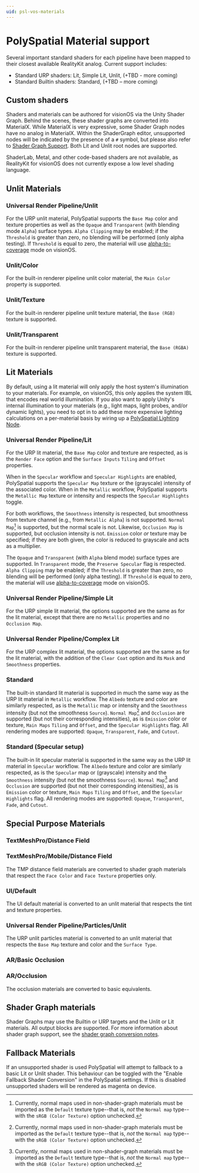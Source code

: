 ```yaml
---
uid: psl-vos-materials
---
```

# PolySpatial Material support

Several important standard shaders for each pipeline have been mapped to their closest available RealityKit analog. Current support includes:
* Standard URP shaders: Lit, Simple Lit, Unlit, (+TBD - more coming)
* Standard Builtin shaders: Standard, (+TBD – more coming)

## Custom shaders
Shaders and materials can be authored for visionOS via the Unity Shader Graph. Behind the scenes, these shader graphs are converted into MaterialX. While MaterialX is very expressive, some Shader Graph nodes have no analog in MaterialX. Within the ShaderGraph editor, unsupported nodes will be indicated by the presence of a `#` symbol, but please also refer to [Shader Graph Support](ShaderGraph.md). Both Lit and Unlit root nodes are supported.

ShaderLab, Metal, and other code-based shaders are not available, as RealityKit for visionOS does not currently expose a low level shading language.

## Unlit Materials

### Universal Render Pipeline/Unlit
For the URP unlit material, PolySpatial supports the `Base Map` color and texture properties as well as the `Opaque` and `Transparent` (with blending mode `Alpha`) surface types. `Alpha Clipping` may be enabled; if the `Threshold` is greater than zero, no blending will be performed (only alpha testing). If `Threshold` is equal to zero, the material will use [alpha-to-coverage](https://docs.unity3d.com/Manual/SL-AlphaToMask.html) mode on visionOS.

### Unlit/Color
For the built-in renderer pipeline unlit color material, the `Main Color` property is supported.

### Unlit/Texture
For the built-in renderer pipeline unlit texture material, the `Base (RGB)` texture is supported.

### Unlit/Transparent
For the built-in renderer pipeline unlit transparent material, the `Base (RGBA)` texture is supported.

## Lit Materials
By default, using a lit material will only apply the host system's illumination to your materials. For example, on visionOS, this only applies the system IBL that encodes real world illumination. If you also want to apply Unity's internal illumination to your materials (e.g., light maps, light probes, and/or dynamic lights), you need to opt in to add these more expensive lighting calculations on a per-material basis by wiring up a [PolySpatial Lighting Node](PolySpatialLighting.md).

### Universal Render Pipeline/Lit
For the URP lit material, the `Base Map` color and texture are respected, as is the `Render Face` option and the `Surface Inputs` `Tiling` and `Offset` properties.

When in the `Specular` workflow and `Specular Highlights` are enabled, PolySpatial supports the `Specular Map` texture or the (grayscale) intensity of the associated color. When in the `Metallic` workflow, PolySpatial supports the `Metallic Map` texture or intensity and respects the `Specular Highlights` toggle.

For both workflows, the `Smoothness` intensity is respected, but smoothness from texture channel (e.g., from `Metallic Alpha`) is not supported. `Normal Map`[^1] is supported, but the normal scale is not. Likewise, `Occlusion Map` is supported, but occlusion intensity is not. `Emission` color *or* texture may be specified; if they are both given, the color is reduced to grayscale and acts as a multiplier.

The `Opaque` and `Transparent` (with `Alpha` blend mode) surface types are supported. In `Transparent` mode, the `Preserve Specular` flag is respected. `Alpha Clipping` may be enabled; if the `Threshold` is greater than zero, no blending will be performed (only alpha testing). If `Threshold` is equal to zero, the material will use [alpha-to-coverage](https://docs.unity3d.com/Manual/SL-AlphaToMask.html) mode on visionOS. 

### Universal Render Pipeline/Simple Lit
For the URP simple lit material, the options supported are the same as for the lit material, except that there are no `Metallic` properties and no `Occlusion Map`. 

### Universal Render Pipeline/Complex Lit
For the URP complex lit material, the options supported are the same as for the lit material, with the addition of the `Clear Coat` option and its `Mask` and `Smoothness` properties.

### Standard
The built-in standard lit material is supported in much the same way as the URP lit material in `Metallic` workflow. The `Albedo` texture and color are similarly respected, as is the `Metallic` map or intensity and the `Smoothness` intensity (but not the smoothness `Source`). `Normal Map`[^1] and `Occlusion` are supported (but not their corresponding intensities), as is `Emission` color or texture, `Main Maps` `Tiling` and `Offset`, and the `Specular Highlights` flag. All rendering modes are supported: `Opaque`, `Transparent`, `Fade`, and `Cutout`.

### Standard (Specular setup)
The built-in lit specular material is supported in the same way as the URP lit material in `Specular` workflow. The `Albedo` texture and color are similarly respected, as is the `Specular` map or (grayscale) intensity and the `Smoothness` intensity (but not the smoothness `Source`). `Normal Map`[^1] and `Occlusion` are supported (but not their corresponding intensities), as is `Emission` color or texture, `Main Maps` `Tiling` and `Offset`, and the `Specular Highlights` flag. All rendering modes are supported: `Opaque`, `Transparent`, `Fade`, and `Cutout`.

[^1]: Currently, normal maps used in non-shader-graph materials must be imported as the `Default` texture type--that is, *not* the `Normal map` type--with the `sRGB (Color Texture)` option unchecked.

## Special Purpose Materials

### TextMeshPro/Distance Field

### TextMeshPro/Mobile/Distance Field
The TMP distance field materials are converted to shader graph materials that respect the `Face Color` and `Face Texture` properties only.

### UI/Default
The UI default material is converted to an unlit material that respects the tint and texture properties.

### Universal Render Pipeline/Particles/Unlit
The URP unlit particles material is converted to an unlit material that respects the `Base Map` texture and color and the `Surface Type`.

### AR/Basic Occlusion
### AR/Occlusion
The occlusion materials are converted to basic equivalents.

## Shader Graph materials
Shader Graphs may use the Builtin or URP targets and the Unlit or Lit materials. All output blocks are supported. For more information about shader graph support, see the [shader graph conversion notes](ShaderGraph.md).

## Fallback Materials
If an unsupported shader is used PolySpatial will attempt to fallback to a basic Lit or Unlit shader. This behaviour can be toggled with the "Enable Fallback Shader Conversion" in the PolySpatial settings. If this is disabled unsupported shaders will be rendered as magenta on device.
